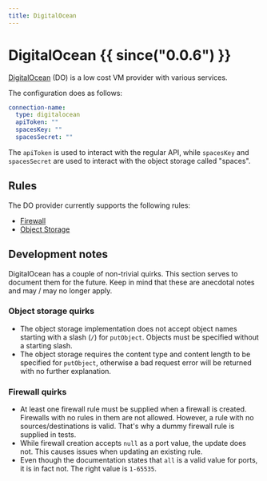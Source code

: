 ```yaml
---
title: DigitalOcean
---
```


# DigitalOcean {{ since("0.0.6") }}

[DigitalOcean](https://www.digitalocean.com/) (DO) is a low cost VM provider with various services.

The configuration does as follows:

```yaml
connection-name:
  type: digitalocean
  apiToken: ""
  spacesKey: ""
  spacesSecret: ""
``` 

The `apiToken` is used to interact with the regular API, while `spacesKey` and `spacesSecret` are used to interact with
the object storage called "spaces".

## Rules

The DO provider currently supports the following rules:

- [Firewall](../rules/firewall.md)
- [Object Storage](../rules/objectstorage.md)

## Development notes

DigitalOcean has a couple of non-trivial quirks. This section serves to document them for the future. Keep in mind that
these are anecdotal notes and may / may no longer apply.

### Object storage quirks

- The object storage implementation does not accept object names starting with a slash (`/`) for `putObject`. Objects
  must be specified without a starting slash.
- The object storage requires the content type and content length to be specified for `putObject`, otherwise a bad
  request error will be returned with no further explanation.
  
### Firewall quirks

- At least one firewall rule must be supplied when a firewall is created. Firewalls with no rules in them are not
  allowed. However, a rule with no sources/destinations is valid. That's why a dummy firewall rule is supplied in tests.
- While firewall creation accepts `null` as a port value, the update does not. This causes issues when updating an
  existing rule.
- Even though the documentation states that `all` is a valid value for ports, it is in fact not. The right
  value is `1-65535`.